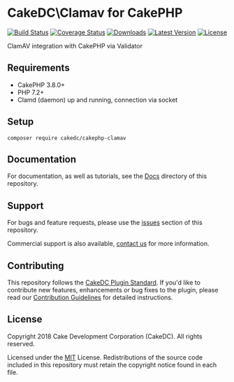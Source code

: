 CakeDC\Clamav for CakePHP
===================

[![Build Status](https://secure.travis-ci.org/cakedc/cakephp-clamav.png?branch=master)](http://travis-ci.org/cakedc/cakephp-clamav)
[![Coverage Status](https://img.shields.io/codecov/c/gh/cakedc/cakephp-clamav.svg?style=flat-square)](https://codecov.io/gh/cakedc/cakephp-clamav)
[![Downloads](https://poser.pugx.org/cakedc/cakephp-clamav/d/total.png)](https://packagist.org/packages/cakedc/cakephp-clamav)
[![Latest Version](https://poser.pugx.org/cakedc/cakephp-clamav/v/stable.png)](https://packagist.org/packages/cakedc/cakephp-clamav)
[![License](https://poser.pugx.org/cakedc/cakephp-clamav/license.svg)](https://packagist.org/packages/cakedc/cakephp-clamav)

ClamAV integration with CakePHP via Validator

Requirements
------------

* CakePHP 3.8.0+
* PHP 7.2+
* Clamd (daemon) up and running, connection via socket

Setup
-----

`composer require cakedc/cakephp-clamav`

Documentation
-------------

For documentation, as well as tutorials, see the [Docs](Docs/Home.md) directory of this repository.

Support
-------

For bugs and feature requests, please use the [issues](https://github.com/cakedc/cakephp-clamav/issues) section of this repository.

Commercial support is also available, [contact us](https://www.cakedc.com/contact) for more information.

Contributing
------------

This repository follows the [CakeDC Plugin Standard](https://www.cakedc.com/plugin-standard). If you'd like to contribute new features, enhancements or bug fixes to the plugin, please read our [Contribution Guidelines](https://www.cakedc.com/contribution-guidelines) for detailed instructions.

License
-------

Copyright 2018 Cake Development Corporation (CakeDC). All rights reserved.

Licensed under the [MIT](http://www.opensource.org/licenses/mit-license.php) License. Redistributions of the source code included in this repository must retain the copyright notice found in each file.
